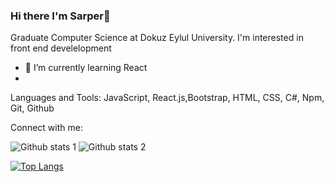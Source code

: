 ### Hi there I'm Sarper👋

 Graduate Computer Science at Dokuz Eylul University.
 I'm interested in front end develelopment
- 🌱 I’m currently learning React
- 
Languages and Tools:
JavaScript, React.js,Bootstrap, HTML, CSS, C#, Npm, Git, Github

Connect with me:




![Github stats 1](https://github-readme-stats.vercel.app/api?username=Sarperbg&show_icons=true&theme=gradient) 
![Github stats 2](https://github-readme-stats.vercel.app/api?username=Sarperbg&show_icons=true&theme=radical)


[![Top Langs](https://github-readme-stats.vercel.app/api/top-langs/?username=Sarperbg&layout=compact)](https://github.com/Sarperbg/github-readme-stats)
